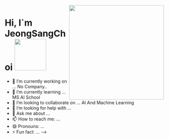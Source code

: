 <img align = "right" src = "C:\Users\gg787\Desktop\python_file.svg" width = "300"/>
<h1>Hi, I`m JeongSangChoi <img src = "C:\Users\gg787\Desktop\jeongsang.jpg" height = "100"></h1>

- 🔭 I’m currently working on ...
No Company..
- 🌱 I’m currently learning ...
MS AI School
- 👯 I’m looking to collaborate on ...
AI And Machine Learning
- 🤔 I’m looking for help with ...
- 💬 Ask me about ...
- 📫 How to reach me: ...
- 😄 Pronouns: ...
- ⚡ Fun fact: ...
-->
